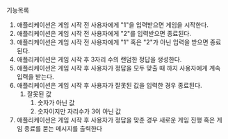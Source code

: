 기능목록
1. 애플리케이션은 게임 시작 전 사용자에게 "1"을 입력받으면 게임을 시작한다.
2. 애플리케이션은 게임 시작 전 사용자에게 "2"를 입력받으면 종료된다.
3. 애플리케이션은 게임 시작 전 사용자에게 "1" 혹은 "2"가 아닌 입력을 받으면 종료된다.
4. 애플리케이션은 게임 시작 후 3자리 수의 랜덤한 정답을 생성한다.
5. 애플리케이션은 게임 시작 후 사용자가 정답을 모두 맞출 때 까지 사용자에게 계속 입력을 받는다.
6. 애플리케이션은 게임 시작 후 사용자가 잘못된 값을 입력한 경우 종료된다.
    1. 잘못된 값
        1. 숫자가 아닌 값
        2. 숫자이지만 자리수가 3이 아닌 값
7. 애플리케이션은 게임 시작 후 사용자가 정답을 맞춘 경우 새로운 게임 진행 혹은 게임 종료를 묻는 메시지를 출력한다
